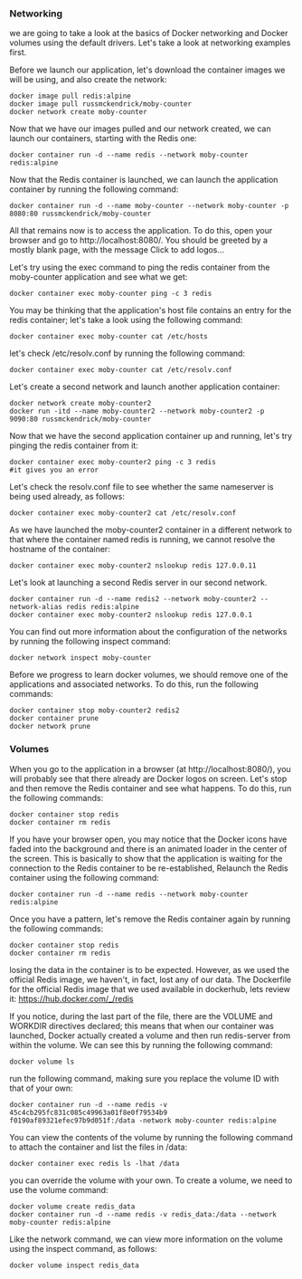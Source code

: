 ### Networking
we are going to take a look at the basics of Docker networking and Docker volumes using the default drivers. Let's take a look at networking examples first.

Before we launch our application, let's download the container images we will be using, and also create the network:
```
docker image pull redis:alpine
docker image pull russmckendrick/moby-counter
docker network create moby-counter
```
Now that we have our images pulled and our network created, we can launch our containers, starting with the Redis one:
```
docker container run -d --name redis --network moby-counter redis:alpine
```
Now that the Redis container is launched, we can launch the application container by running the following command:
```
docker container run -d --name moby-counter --network moby-counter -p 8080:80 russmckendrick/moby-counter
```
All that remains now is to access the application. To do this, open your browser and go to http://localhost:8080/. You should be greeted by a mostly blank page, with the message Click to add logos…

Let's try using the exec command to ping the redis container from the moby-counter application and see what we get:
```
docker container exec moby-counter ping -c 3 redis
```
You may be thinking that the application's host file contains an entry for the redis container; let's take a look using the following command:
```
docker container exec moby-counter cat /etc/hosts
```
let's check /etc/resolv.conf by running the following command:
```
docker container exec moby-counter cat /etc/resolv.conf
```
Let's create a second network and launch another application container:
```
docker network create moby-counter2
docker run -itd --name moby-counter2 --network moby-counter2 -p 9090:80 russmckendrick/moby-counter
```
Now that we have the second application container up and running, let's try pinging the redis container from it:
```
docker container exec moby-counter2 ping -c 3 redis
#it gives you an error
```
Let's check the resolv.conf file to see whether the same nameserver is being used already, as follows:
```
docker container exec moby-counter2 cat /etc/resolv.conf
```

As we have launched the moby-counter2 container in a different network to that where the container named redis is running, we cannot resolve the hostname of the container:
```
docker container exec moby-counter2 nslookup redis 127.0.0.11
```
Let's look at launching a second Redis server in our second network.
```
docker container run -d --name redis2 --network moby-counter2 --network-alias redis redis:alpine
docker container exec moby-counter2 nslookup redis 127.0.0.1
```
You can find out more information about the configuration of the networks by running the following inspect command:
```
docker network inspect moby-counter
```
Before we progress to learn docker volumes, we should remove one of the applications and associated networks. To do this, run the following commands:
```
docker container stop moby-counter2 redis2
docker container prune
docker network prune
```

### Volumes
When you go to the application in a browser (at http://localhost:8080/), you will probably see that there already are Docker logos on screen. Let's stop and then remove the Redis container and see what happens. To do this, run the following commands:
```
docker container stop redis
docker container rm redis
```
If you have your browser open, you may notice that the Docker icons have faded into the background and there is an animated loader in the center of the screen. This is basically to show that the application is waiting for the connection to the Redis container to be re-established, Relaunch the Redis container using the following command:
```
docker container run -d --name redis --network moby-counter redis:alpine
```
Once you have a pattern, let's remove the Redis container again by running the following commands:
```
docker container stop redis
docker container rm redis
```
losing the data in the container is to be expected. However, as we used the official Redis image, we haven't, in fact, lost any of our data.
The Dockerfile for the official Redis image that we used available in dockerhub, lets review it: https://hub.docker.com/_/redis

If you notice, during the last part of the file, there are the VOLUME and WORKDIR directives declared; this means that when our container was launched, Docker actually created a volume and then run redis-server from within the volume. We can see this by running the following command:
```
docker volume ls
```

run the following command, making sure you replace the volume ID with that of your own:
```
docker container run -d --name redis -v 45c4cb295fc831c085c49963a01f8e0f79534b9 f0190af89321efec97b9d051f:/data -network moby-counter redis:alpine
```
You can view the contents of the volume by running the following command to attach the container and list the files in /data:
```
docker container exec redis ls -lhat /data
```

you can override the volume with your own. To create a volume, we need to use the volume command:
```
docker volume create redis_data
docker container run -d --name redis -v redis_data:/data --network moby-counter redis:alpine
```

Like the network command, we can view more information on the volume using the inspect command, as follows:
```
docker volume inspect redis_data
```
